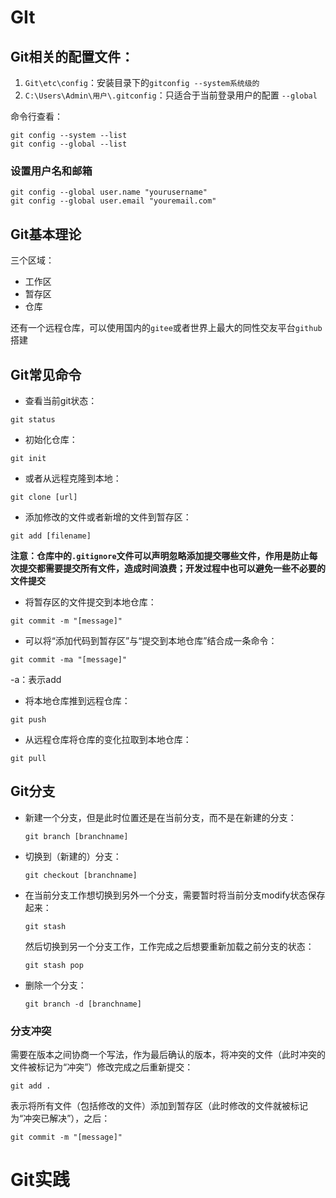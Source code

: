 # GIt

## Git相关的配置文件：

1. `Git\etc\config`：安装目录下的`gitconfig --system系统级的`
2. `C:\Users\Admin\用户\.gitconfig`：只适合于当前登录用户的配置 `--global`

命令行查看：

```git
git config --system --list
git config --global --list
```



### 设置用户名和邮箱

```git
git config --global user.name "yourusername"
git config --global user.email "youremail.com"
```

## Git基本理论

三个区域：

* 工作区
* 暂存区
* 仓库

还有一个远程仓库，可以使用国内的`gitee`或者世界上最大的同性交友平台`github`搭建

## Git常见命令

* 查看当前git状态：

```git
git status
```

* 初始化仓库：

```git
git init
```

* 或者从远程克隆到本地：

```git
git clone [url]
```

* 添加修改的文件或者新增的文件到暂存区：

```git
git add [filename]
```

**注意：仓库中的`.gitignore`文件可以声明忽略添加提交哪些文件，作用是防止每次提交都需要提交所有文件，造成时间浪费；开发过程中也可以避免一些不必要的文件提交**

* 将暂存区的文件提交到本地仓库：

```git
git commit -m "[message]"
```

* 可以将“添加代码到暂存区”与“提交到本地仓库”结合成一条命令：

```git
git commit -ma "[message]"
```

-a：表示add

* 将本地仓库推到远程仓库：

```git
git push
```

* 从远程仓库将仓库的变化拉取到本地仓库：

```git
git pull
```







## Git分支

* 新建一个分支，但是此时位置还是在当前分支，而不是在新建的分支：

  ```git
  git branch [branchname]
  ```

* 切换到（新建的）分支：

  ```git
  git checkout [branchname]
  ```

* 在当前分支工作想切换到另外一个分支，需要暂时将当前分支modify状态保存起来：

  ```git
  git stash
  ```

  然后切换到另一个分支工作，工作完成之后想要重新加载之前分支的状态：

  ```git
  git stash pop
  ```

* 删除一个分支：

  ```git
  git branch -d [branchname]
  ```



### 分支冲突

需要在版本之间协商一个写法，作为最后确认的版本，将冲突的文件（此时冲突的文件被标记为“冲突”）修改完成之后重新提交：

```git
git add .
```

表示将所有文件（包括修改的文件）添加到暂存区（此时修改的文件就被标记为“冲突已解决”），之后：

```git
git commit -m "[message]"
```





# Git实践

